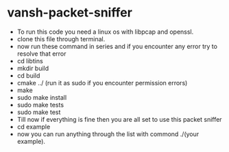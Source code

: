 # vansh-packet-sniffer
- To run this code you need a linux os with libpcap and openssl.
- clone this file through terminal.
- now run these command in series and if you encounter any error try to resolve that error
- cd libtins
- mkdir build
- cd build
- cmake ../ (run it as sudo if you encounter permission errors)
- make
- sudo make install
- sudo make tests
- sudo make test
- Till now if everything is fine then you are all set to use this packet sniffer
- cd example
- now you can run anything through the list with commond ./(your example).
